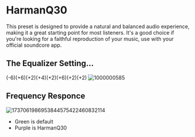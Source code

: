 # HarmanQ30
This preset is designed to provide a natural and balanced audio experience, making it a great starting point for most listeners. It's a good choice if you're looking for a faithful reproduction of your music, use with your official soundcore app.

## The Equalizer Setting...
(-6)(+6)(+2)(+4)(+2)(+6)(+2)(+2)
![1000000585](https://github.com/user-attachments/assets/61883535-d34a-4d26-b393-741286f620f4)



## Frequency Responce
![1737061986953844575422460832114](https://github.com/user-attachments/assets/a1865227-8dff-45bf-8b36-d9d874073686)
- Green is default
- Purple is HarmanQ30
